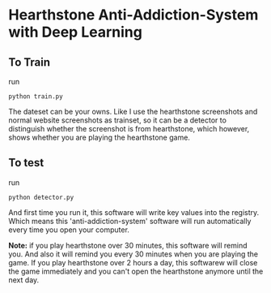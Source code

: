 # Hearthstone Anti-Addiction-System with Deep Learning


## To Train

run <pre><code>python train.py</code></pre>
The dateset can be your owns. Like I use the hearthstone screenshots and normal website screenshots as trainset, so it can be a detector to distinguish whether the screenshot is from hearthstone, which however, shows whether you are playing the hearthstone game.

## To test
run <pre><code>python detector.py</code></pre>
And first time you run it, this software will write key values into the registry. Which means this 'anti-addiction-system' software will run automatically every time you open your computer.

<b>Note:</b> if you play hearthstone over 30 minutes, this software will remind you. And also it will remind you every 30 minutes when you are playing the game. If you play hearthstone over 2 hours a day, this softwarew will close the game immediately and you can't open the hearthstone anymore until the next day.


